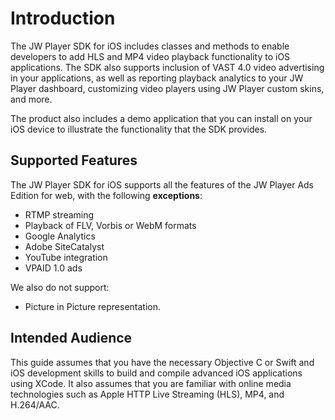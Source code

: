 # Introduction

The JW Player SDK for iOS includes classes and methods to enable developers to add HLS and MP4 video playback functionality to iOS applications. The SDK also supports inclusion of VAST 4.0 video advertising in your applications, as well as reporting playback analytics to your JW Player dashboard, customizing video players using JW Player custom skins, and more.

The product also includes a demo application that you can install on your iOS device to illustrate the functionality that the SDK provides. 

## Supported Features
The JW Player SDK for iOS supports all the features of the JW Player Ads Edition for web, with the following **exceptions**:

* RTMP streaming  
* Playback of FLV, Vorbis or WebM formats  
* Google Analytics    
* Adobe SiteCatalyst  
* YouTube integration  
* VPAID 1.0 ads  

We also do not support:

*  Picture in Picture representation.

## Intended Audience
This guide assumes that you have the necessary Objective C or Swift and iOS development skills to build and compile advanced iOS applications using XCode. It also assumes that you are familiar with online media technologies such as Apple HTTP Live Streaming (HLS), MP4, and H.264/AAC.